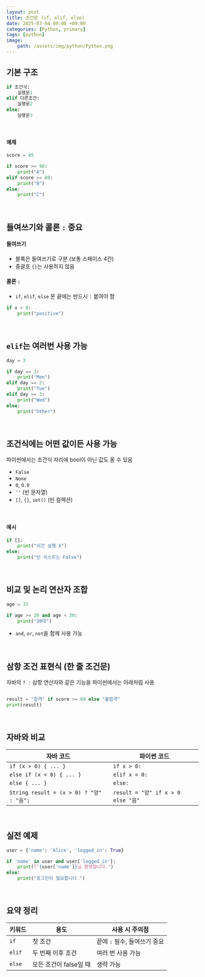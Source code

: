 ```yaml
---
layout: post
title: 조건문 (if, elif, else)
date: 2025-07-04 09:00 +09:00
categories: [Python, primary]
tags: [python]
image:
    path: /assets/img/python/Python.png
---
```


## 기본 구조

```python
if 조건식:
    실행문1
elif 다른조건:
    실행문2
else:
    실행문3
```

<br>

#### 예제

```python
score = 85

if score >= 90:
    print("A")
elif score >= 80:
    print("B")
else:
    print("C")
```

<br>

## 들여쓰기와 콜론 `:` 중요

#### 들여쓰기

- 블록은 들여쓰기로 구분 (보통 스페이스 4칸)
- 중괄호 `{}`는 사용하지 않음

#### 콜론 `:`

- `if`, `elif`, `else` 문 끝에는 반드시 `:` 붙여야 함

```python
if x > 0:
    print("positive")
```

<br>

## `elif`는 여러번 사용 가능

```python
day = 3

if day == 1:
    print("Mon")
elif day == 2:
    print("Tue")
elif day == 3:
    print("Wed")
else:
    print("Other")
```

<br>

## 조건식에는 어떤 값이든 사용 가능

파이썬에서는 조건식 자리에 bool이 아닌 값도 올 수 있음

- `False`
- `None`
- `0`, `0.0`
- `''` (빈 문자열)
- `[]`, `{}`, `set()` (빈 컬렉션)

<br>

#### 예시

```python
if []:
    print("이건 실행 X")
else:
    print("빈 리스트는 False")
```

<br>

## 비교 및 논리 연산자 조합

```python
age = 35

if age >= 20 and age < 30:
    print("30대")
```

- `and`, `or`, `not`을 함께 사용 가능

<br>

## 삼항 조건 표현식 (한 줄 조건문)

자바의 `? :` 삼항 연산자와 같은 기능을 파이썬에서는 아래처럼 사용

```python

result = "합격" if score >= 60 else "불합격"
print(result)
```

<br>

## 자바와 비교

| 자바 코드                                  | 파이썬 코드                           |
| -------------------------------------- | -------------------------------- |
| `if (x > 0) { ... }`                   | `if x > 0:`                      |
| `else if (x < 0) { ... }`              | `elif x < 0:`                    |
| `else { ... }`                         | `else:`                          |
| `String result = (x > 0) ? "양" : "음";` | `result = "양" if x > 0 else "음"` |


<br>

## 실전 예제

```python
user = {'name': 'Alice', 'logged_in': True}

if 'name' in user and user['logged_in']:
    print(f"{user['name']}님 환영합니다.")
else:
    print("로그인이 필요합니다.")
```

<br>

## 요약 정리

| 키워드    | 용도              | 사용 시 주의점           |
| ------ | --------------- | ------------------ |
| `if`   | 첫 조건            | 끝에 `:` 필수, 들여쓰기 중요 |
| `elif` | 두 번째 이후 조건      | 여러 번 사용 가능         |
| `else` | 모든 조건이 false일 때 | 생략 가능              |
